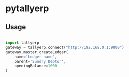 # pytallyerp

## Usage

```python

import tallyerp
gateway = tallyerp.connect("http://192.168.0.1:9000")
gateway.master.createLedger(
    name='Ledger name', 
    parent='Sundry Debtor', 
    openingBalance=1000
)

```